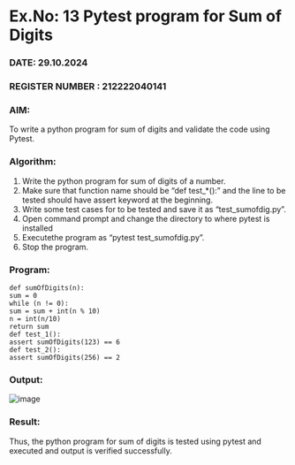 # Ex.No: 13  Pytest program for Sum of Digits 

### DATE: 29.10.2024                                                                           
### REGISTER NUMBER : 212222040141
### AIM: 
To write a python program for sum of digits and validate the code using Pytest. 
### Algorithm:

1. Write the python program for sum of digits of a number. 
2. Make sure that function name should be “def test_*():” and the line to be tested 
should have assert keyword at the beginning. 
3. Write some test cases for to be tested and save it as “test_sumofdig.py”. 
4. Open command prompt and change the directory to where pytest is installed
5. Executethe program as “pytest test_sumofdig.py”. 
6. Stop the program.

### Program:
```
def sumOfDigits(n): 
sum = 0 
while (n != 0): 
sum = sum + int(n % 10) 
n = int(n/10) 
return sum 
def test_1(): 
assert sumOfDigits(123) == 6 
def test_2(): 
assert sumOfDigits(256) == 2 
```










### Output:

![image](https://github.com/user-attachments/assets/59a9550a-6022-43e1-9620-b52b7f98b2a0)




### Result:
Thus, the python program for sum of digits is tested using pytest and executed and output is verified successfully.
